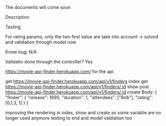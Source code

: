 The documents will come soon

Description

Testing


For rating params, only the two first value are take into account -> solved and validation through model now



Know bug:
N/A

Validatio done through the controller?
Yes 

https://movie-api-finder.herokuapp.com/ for the api

get https://movie-api-finder.herokuapp.com/api/v1/finders index
get https://movie-api-finder.herokuapp.com/api/v1/finders/:id show
post https://movie-api-finder.herokuapp.com/api/v1/finders/:id create
  Body: { "finder": { 
        "release": 1990,
        "duration": 1,
        "attendees": ["Bob"],
        "rating": [0,1,3, 1] } }

improving the rendering in index, show and create as some variable are no longer used anymore
testing to end and model valdiation too


